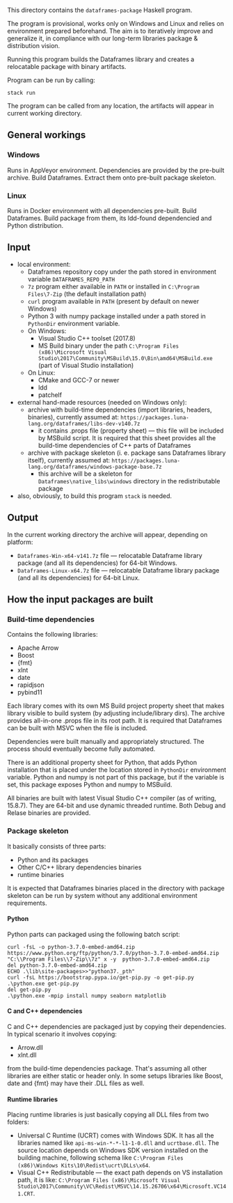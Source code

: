 This directory contains the `dataframes-package` Haskell program.

The program is provisional, works only on Windows and Linux and relies on environment prepared beforehand. The aim is to iteratively improve and generalize it, in compliance with our long-term libraries package & distribution vision.

Running this program builds the Dataframes library and creates a relocatable package with binary artifacts.

Program can be run by calling:
```
stack run
```

The program can be called from any location, the artifacts will appear in current working directory.

## General workings
### Windows
Runs in AppVeyor environment. Dependencies are provided by the pre-built archive. Build Dataframes. Extract them onto pre-built package skeleton.

### Linux
Runs in Docker environment with all dependencies pre-built. Build Dataframes. Build package from them, its ldd-found dependencied and Python distribution.

## Input
* local environment:
  * Dataframes repository copy under the path stored in environment variable `DATAFRAMES_REPO_PATH`
  * `7z` program either available in `PATH` or installed in `C:\Program Files\7-Zip` (the default installation path)
  * `curl` program available in `PATH` (present by default on newer Windows)
  * Python 3 with numpy package installed under a path stored in `PythonDir` environment variable.
  * On Windows:
    * Visual Studio C++ toolset (2017.8)
    * MS Build binary under the path `C:\Program Files (x86)\Microsoft Visual Studio\2017\Community\MSBuild\15.0\Bin\amd64\MSBuild.exe` (part of Visual Studio installation)
  * On Linux:
    * CMake and GCC-7 or newer
    * ldd
    * patchelf
* external hand-made resources (needed on Windows only):
  * archive with build-time dependencies (import libraries, headers, binaries), currently assumed at: `https://packages.luna-lang.org/dataframes/libs-dev-v140.7z`
    * it contains .props file (property sheet) — this file will be included by MSBuild script. It is required that this sheet provides all the build-time dependencies of C++ parts of Dataframes
  * archive with package skeleton (i. e. package sans Dataframes library itself), currently assumed at: `https://packages.luna-lang.org/dataframes/windows-package-base.7z`
    * this archive will be a skeleton for `Dataframes\native_libs\windows` directory in the redistributable package
* also, obviously, to build this program `stack` is needed.

## Output
In the current working directory the archive will appear, depending on platform:
* `Dataframes-Win-x64-v141.7z` file — relocatable Dataframe library package (and all its dependencies) for 64-bit Windows.
* `Dataframes-Linux-x64.7z` file — relocatable Dataframe library package (and all its dependencies) for 64-bit Linux.

## How the input packages are built
### Build-time dependencies
Contains the following libraries:
* Apache Arrow
* Boost
* {fmt}
* xlnt
* date
* rapidjson
* pybind11

Each library comes with its own MS Build project property sheet that makes library visible to build system (by adjusting include/library dirs). The archive provides all-in-one .props file in its root path. It is required that Dataframes can be built with MSVC when the file is included.

Dependencies were built manually and appropriately structured. The process should eventually become fully automated.

There is an additional property sheet for Python, that adds Python installation that is placed under the location stored in `PythonDir` environment variable. Python and numpy is not part of this package, but if the variable is set, this package exposes Python and numpy to MSBuild.

All binaries are built with latest Visual Studio C++ compiler (as of writing, 15.8.7). They are 64-bit and use dynamic threaded runtime. Both Debug and Relase binaries are provided.

### Package skeleton
It basically consists of three parts:
* Python and its packages
* Other C/C++ library dependencies binaries
* runtime binaries

It is expected that Dataframes binaries placed in the directory with package skeleton can be run by system without any additional environment requirements.

#### Python
Python parts can packaged using the following batch script:
```
curl -fsL -o python-3.7.0-embed-amd64.zip https://www.python.org/ftp/python/3.7.0/python-3.7.0-embed-amd64.zip
"C:\\Program Files\\7-Zip\\7z" x -y  python-3.7.0-embed-amd64.zip
del python-3.7.0-embed-amd64.zip
ECHO .\lib\site-packages>>"python37._pth"
curl -fsL https://bootstrap.pypa.io/get-pip.py -o get-pip.py
.\python.exe get-pip.py
del get-pip.py
.\python.exe -mpip install numpy seaborn matplotlib
```

#### C and C++ dependencies
C and C++ dependencies are packaged just by copying their dependencies. In typical scenario it involves copying:
* Arrow.dll
* xlnt.dll

from the build-time dependencies package. That's assuming all other libraries are either static or header only. In some setups libraries like Boost, date and {fmt} may have their .DLL files as well.

#### Runtime libraries
Placing runtime libraries is just basically copying all DLL files from two folders:
* Universal C Runtime (UCRT) comes with Windows SDK. It has all the libraries named like `api-ms-win-*-*-l1-1-0.dll` and `ucrtbase.dll`. The source location depends on Windows SDK version installed on the building machine, following schema like `C:\Program Files (x86)\Windows Kits\10\Redist\ucrt\DLLs\x64`.
* Visual C++ Redistributable — the exact path depends on VS installation path, it is like: `C:\Program Files (x86)\Microsoft Visual Studio\2017\Community\VC\Redist\MSVC\14.15.26706\x64\Microsoft.VC141.CRT`.